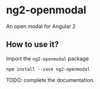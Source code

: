 # ng2-openmodal
An open modal for Angular 2


## How to use it?
Import the `ng2-openmodal` package
```
npm install --save ng2-openmodal
```

TODO: complete the documentation.
